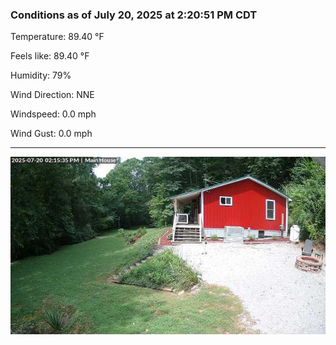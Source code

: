 ### Conditions as of July 20, 2025 at 2:20:51 PM CDT 

Temperature: 89.40 &deg;F

Feels like: 89.40 &deg;F

Humidity: 79%

Wind Direction: NNE

Windspeed: 0.0 mph

Wind Gust: 0.0 mph

---

<img src="./images/latest.jpeg"/>

